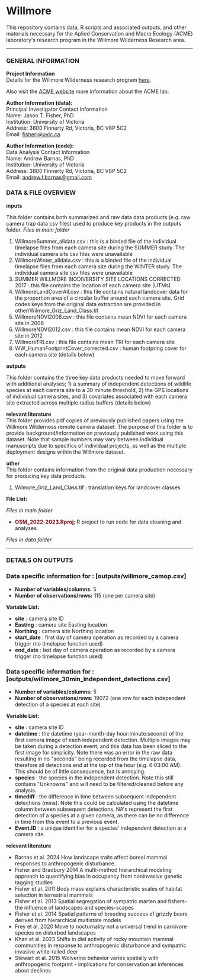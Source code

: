 # Willmore
This repository contains data, R scripts and associated outputs, and other materials necessary for the Aplied Conservation and Macro Ecology (ACME) laboratory's research program in the Willmore Wilderness Research area.
<hr>

### GENERAL INFORMATION

**Project Information**   
Details for the Willmore Wilderness research program [here](http://www.acmelab.ca/willmore.html).

Also visit the [ACME website](http://www.acmelab.ca/osm2022.html) more information about the ACME lab.

**Author Information (data):**  
 Principal Investigator Contact Information  
 Name: Jason T. Fisher, PhD   
 Institution: University of Victoria  
 Address: 3800 Finnerty Rd, Victoria, BC V8P 5C2  
 Email: [fisherj@uvic.ca](mailto:fisherj@uvic.ca) 

**Author Information (code):**  
 Data Analysis Contact Information  
 Name: Andrew Barnas, PhD   
 Institution: University of Victoria  
 Address: 3800 Finnerty Rd, Victoria, BC V8P 5C2  
 Email: [andrew.f.barnas@gmail.com](mailto:andrew.f.barnas@gmail.com) 

### DATA & FILE OVERVIEW
**inputs**

This folder contains both summarized and raw data data products (e.g. raw camera trap data csv files) used to produce key products in the outputs folder. 
*Files in main folder*
1) WillmoreSummer_alldata.csv : this is a binded file of the individual timelapse files from each camera site during the SUMMER study. The individual camera site csv files were unavailable
2) WillmoreWinter_alldata.csv : this is a binded file of the individual timelapse files from each camera site during the WINTER study. The individual camera site csv files were unavailable
3) SUMMER WILLMORE BIODIVERSITY SITE LOCATIONS CORRECTED 2017 : this file contains the location of each camera site (UTMs)
4) WillmoreLandCoverAll.csv : this file contains natural landcover data for the proportion area of a circular buffer around each camera site. Grid codes keys from the original data extraction are provided in other/Wilmore_Griz_Land_Class.tif
5) WillmoreNDVI2008.csv : this file contains mean NDVI for each camera site in 2008
6) WillmoreNDVI2012.csv : this file contains mean NDVI for each camera site in 2012
7) WillmoreTRI.csv : this file contains mean TRI for each camera site
8) WW_HumanFootprintCover_corrected.csv : human footpring cover for each camera site (details below)

**outputs**

This folder contains the three key data products needed to move forward with additional analyses; 1) a summary of independent detections of wildlife species at each camera site to a 30 minute threshold, 2) the GPS locations of individual camera sites, and 3) covariates associated with each camera site extracted across multiple radius buffers (details below)

**relevant literature**  
This folder provides pdf copies of previously published papers using the Willmore Wilderness remote camera dataset. The purpose of this folder is to provide background/information on previously published work using this dataset. Note that sample numbers may vary between individual manuscripts due to specifics of individual projects, as well as the multiple deployment designs within the Willmore dataset.

**other**  
This folder contains information from the original data production necessary for producing key data products. 
1) Wilmore_Griz_Land_Class.tif : translation keys for landcover classes 

**File List:**  

*Files in main folder*
		
* <span style = "color: #7B0F17;">**OSM_2022-2023.Rproj**</span>; R project to run code for data cleaning and analyses. 

*Files in data folder*


<hr>

### **DETAILS ON OUTPUTS** 
### Data specific information for : [outputs/willmore_camop.csv]  

* **Number of variables/columns:** 5
* **Number of observations/rows:** 115 (one per camera site) 

**Variable List:**
* **site** : camera site ID
* **Easting** : camera site Easting location
* **Northing** : camera site Northing location
* **start_date** : first day of camera operation as recorded by a camera trigger (no timelapse function used)
* **end_date** : last day of camera operation as recorded by a camera trigger (no timelapse function used)

### Data specific information for : [outputs/willmore_30min_independent_detections.csv]  

* **Number of variables/columns:** 5
* **Number of observations/rows:** 19072 (one row for each independent detection of a species at each site) 

**Variable List:**
* **site** : camera site ID
* **datetime** : the datetime (year-month-day hour:minute:second) of the first camera image of each independent detection. Multiple images may be taken during a detection event, and this data has been sliced to the first image for simplicity. Note there was an error in the raw data resulting in no "seconds" being recorded from the timelapse data, therefore all detections end at the top of the hour (e.g. 6:03:00 AM). This should be of little consequence, but is annoying. 
* **species** : the species in the independent detection. Note this still contains "Unknowns" and will need to be filtered/cleaned before any analysis.
* **timediff** : the difference in time between subsequent independent detections (mins). Note this could be calculated using the datetime column between subsequent detections. NA's represent the first detection of a species at a given camera, as there can be no difference in time from this event to a previous event. 
* **Event.ID** : a unique identifier for a species' independent detection at a camera site. 



**relevant literature**
 * Barnas et al. 2024 How landscape traits affect boreal mammal responses to anthropogenic disturbance.
 * Fisher and Bradbury 2014 A multi-method hierarchical modeling approach to quantifying bias in occupancy from noninvasive genetic tagging studies
 * Fisher et al. 2011 Body mass explains characteristic scales of habitat selection in terrestrial mammals
 * Fisher et al. 2013 Spatial segregation of sympatric marten and fishers- the influence of landscapes and species-scapes
 * Fisher et al. 2014 Spatial patterns of breeding success of grizzly bears derived from hierarchical multistate models
 * Frey et al. 2020 Move to nocturnality not a universal trend in carnivore species on disturbed landscapes
 * Khan et al. 2023 Shifts in diel activity of rocky mountain mammal communities in response to anthropogenic disturbance and sympatric invasive white-tailed deer
 * Stewart et al. 2015 Wolverine behavior varies spatially with anthropogenic footprint - implications for conservation an inferences about declines
